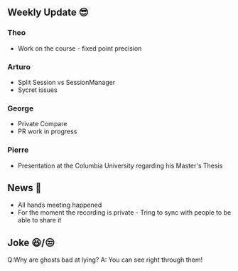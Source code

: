 ## Weekly Update :sunglasses:

### Theo

* Work on the course - fixed point precision

### Arturo

* Split Session vs SessionManager
* Sycret issues

### George

* Private Compare
* PR work in progress

### Pierre

* Presentation at the Columbia University regarding his Master's Thesis

## News :newspaper:

* All hands meeting happened
* For the moment the recording is private - Tring to sync with people to be able to share it

## Joke :laughing:/:unamused:

Q:Why are ghosts bad at lying?
A: You can see right through them!
